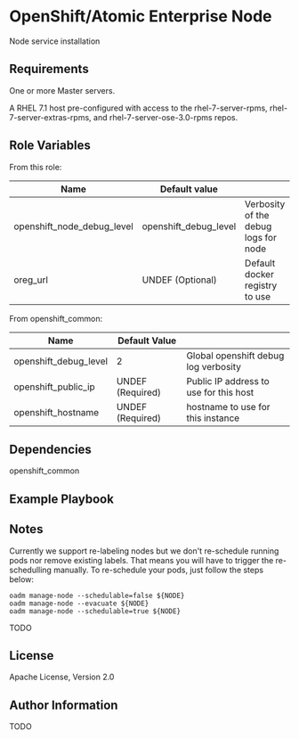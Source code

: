 OpenShift/Atomic Enterprise Node
================================

Node service installation

Requirements
------------

One or more Master servers.

A RHEL 7.1 host pre-configured with access to the rhel-7-server-rpms,
rhel-7-server-extras-rpms, and rhel-7-server-ose-3.0-rpms repos.

Role Variables
--------------
From this role:

| Name                                     | Default value         |                                                        |
|------------------------------------------|-----------------------|--------------------------------------------------------|
| openshift_node_debug_level               | openshift_debug_level | Verbosity of the debug logs for node |
| oreg_url                                 | UNDEF (Optional)      | Default docker registry to use                         |

From openshift_common:

| Name                          |  Default Value      |                     |
|-------------------------------|---------------------|---------------------|
| openshift_debug_level         | 2                   | Global openshift debug log verbosity |
| openshift_public_ip           | UNDEF (Required)    | Public IP address to use for this host |
| openshift_hostname            | UNDEF (Required)    | hostname to use for this instance |

Dependencies
------------

openshift_common

Example Playbook
----------------

Notes
-----

Currently we support re-labeling nodes but we don't re-schedule running pods nor remove existing labels. That means you will have to trigger the re-schedulling manually. To re-schedule your pods, just follow the steps below:

```
oadm manage-node --schedulable=false ${NODE}
oadm manage-node --evacuate ${NODE}
oadm manage-node --schedulable=true ${NODE}
````


TODO

License
-------

Apache License, Version 2.0

Author Information
------------------

TODO
